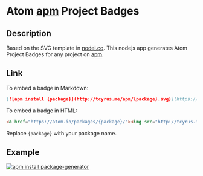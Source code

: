 # Atom [apm](https://github.com/atom/apm) Project Badges

## Description

Based on the SVG template in [nodei.co](https://nodei.co/). This nodejs app generates Atom Project Badges for any project on [apm](https://github.com/atom/apm).

## Link

To embed a badge in Markdown:

```md
[![apm install {package}](http://tcyrus.me/apm/{package}.svg)](https://atom.io/packages/{package})
```

To embed a badge in HTML:

```html
<a href="https://atom.io/packages/{package}/"><img src="http://tcyrus.me/apm/{package}.png"></a>
```

Replace `{package}` with your package name.

## Example

[![apm install package-generator](http://tcyrus.me/apm/package-generator.svg)](https://atom.io/packages/package-generator)

